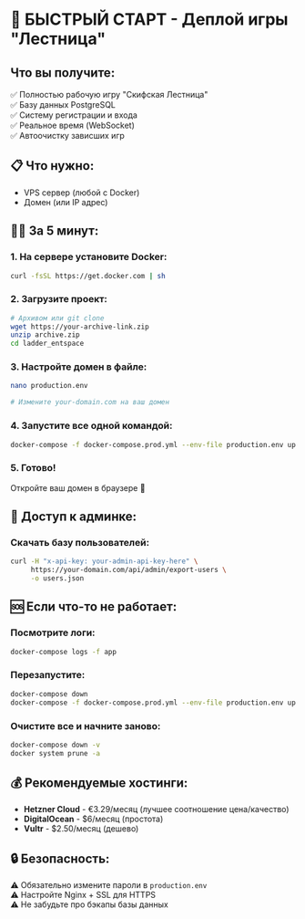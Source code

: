 # 🚀 БЫСТРЫЙ СТАРТ - Деплой игры "Лестница"

## Что вы получите:
✅ Полностью рабочую игру "Скифская Лестница"  
✅ Базу данных PostgreSQL  
✅ Систему регистрации и входа  
✅ Реальное время (WebSocket)  
✅ Автоочистку зависших игр

## 📋 Что нужно:
- VPS сервер (любой с Docker)
- Домен (или IP адрес)

## 🏃‍♂️ За 5 минут:

### 1. На сервере установите Docker:
```bash
curl -fsSL https://get.docker.com | sh
```

### 2. Загрузите проект:
```bash
# Архивом или git clone
wget https://your-archive-link.zip
unzip archive.zip
cd ladder_entspace
```

### 3. Настройте домен в файле:
```bash
nano production.env

# Измените your-domain.com на ваш домен
```

### 4. Запустите все одной командой:
```bash
docker-compose -f docker-compose.prod.yml --env-file production.env up -d
```

### 5. Готово! 
Откройте ваш домен в браузере 🎉

## 🔧 Доступ к админке:

### Скачать базу пользователей:
```bash
curl -H "x-api-key: your-admin-api-key-here" \
     https://your-domain.com/api/admin/export-users \
     -o users.json
```

## 🆘 Если что-то не работает:

### Посмотрите логи:
```bash
docker-compose logs -f app
```

### Перезапустите:
```bash
docker-compose down
docker-compose -f docker-compose.prod.yml --env-file production.env up -d
```

### Очистите все и начните заново:
```bash
docker-compose down -v
docker system prune -a
```

## 💰 Рекомендуемые хостинги:
- **Hetzner Cloud** - €3.29/месяц (лучшее соотношение цена/качество)
- **DigitalOcean** - $6/месяц (простота)
- **Vultr** - $2.50/месяц (дешево)

## 🔒 Безопасность:
⚠️ Обязательно измените пароли в `production.env`  
⚠️ Настройте Nginx + SSL для HTTPS  
⚠️ Не забудьте про бэкапы базы данных 